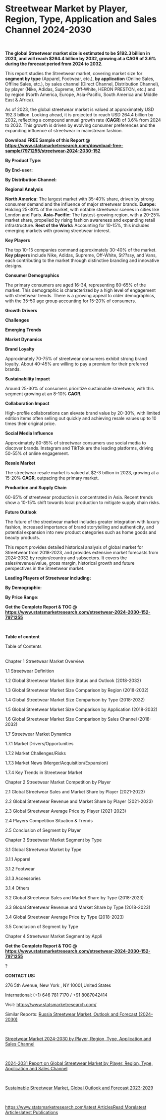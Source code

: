 <h1>Streetwear Market by Player, Region, Type, Application and Sales Channel 2024-2030</h1><br/><p><strong>The global Streetwear market size is estimated to be $192.3 billion in 2023, and will reach $264.4 billion by 2032, growing at a <strong>CAGR</strong> of 3.6% during the forecast period from 2024 to 2032.</strong></p>
 
 
 
 <p>This report studies the Streetwear market, covering market size for <strong>segment by type</strong> (Apparel, Footwear, etc.), <strong>by application</strong> (Online Sales, Offline Sales, etc.), by sales channel (Direct Channel, Distribution Channel), by player (Nike, Adidas, Supreme, Off-White, HERON PRESTON, etc.) and by region (North America, Europe, Asia-Pacific, South America and Middle East & Africa).</p>
 
 
 
 <p>As of 2023, the global streetwear market is valued at approximately USD 192.3 billion. Looking ahead, it is projected to reach USD 264.4 billion by 2032, reflecting a compound annual growth rate (<strong>CAGR</strong>) of 3.6% from 2024 to 2032. This growth is driven by evolving consumer preferences and the expanding influence of streetwear in mainstream fashion.</p>
 
 
 
 <p><strong>Download FREE Sample of this Report @ <a href="https://www.statsmarketresearch.com/download-free-sample/7971255/streetwear-2024-2030-152">https://www.statsmarketresearch.com/download-free-sample/7971255/streetwear-2024-2030-152</a></strong></p>
 
 
 
 <p><strong>By Product Type:</strong></p>
 
 
 
 <p><strong>By End-user:</strong></p>
 
 
 
 <p><strong>By Distribution Channel:</strong></p>
 
 
 
 <p><strong>Regional Analysis</strong></p>
 
 
 
 <p><strong>North America:</strong> The largest market with 35-40% share, driven by strong consumer demand and the influence of major streetwear brands. <strong>Europe:</strong> Holding 25-30% of the market, with notable streetwear scenes in cities like London and Paris. <strong>Asia-Pacific:</strong> The fastest-growing region, with a 20-25% market share, propelled by rising fashion awareness and expanding retail infrastructure. <strong>Rest of the World:</strong> Accounting for 10-15%, this includes emerging markets with growing streetwear interest.</p>
 
 
 
 <p><strong><strong>Key Players</strong></strong></p>
 
 
 
 <p>The top 10-15 companies command approximately 30-40% of the market. <strong>Key players</strong> include Nike, Adidas, Supreme, Off-White, St??ssy, and Vans, each contributing to the market through distinctive branding and innovative designs.</p>
 
 
 
 <p><strong>Consumer Demographics</strong></p>
 
 
 
 <p>The primary consumers are aged 16-34, representing 60-65% of the market. This demographic is characterized by a high level of engagement with streetwear trends. There is a growing appeal to older demographics, with the 35-50 age group accounting for 15-20% of consumers.</p>
 
 
 
 <p><strong>Growth Drivers</strong></p>
 
 
 
 <p><strong>Challenges</strong></p>
 
 
 
 <p><strong>Emerging Trends</strong></p>
 
 
 
 <p><strong>Market Dynamics</strong></p>
 
 
 
 <p><strong>Brand Loyalty</strong></p>
 
 
 
 <p>Approximately 70-75% of streetwear consumers exhibit strong brand loyalty. About 40-45% are willing to pay a premium for their preferred brands.</p>
 
 
 
 <p><strong>Sustainability Impact</strong></p>
 
 
 
 <p>Around 25-30% of consumers prioritize sustainable streetwear, with this segment growing at an 8-10% <strong>CAGR</strong>.</p>
 
 
 
 <p><strong>Collaboration Impact</strong></p>
 
 
 
 <p>High-profile collaborations can elevate brand value by 20-30%, with limited edition items often selling out quickly and achieving resale values up to 10 times their original price.</p>
 
 
 
 <p><strong>Social Media Influence</strong></p>
 
 
 
 <p>Approximately 80-85% of streetwear consumers use social media to discover brands. Instagram and TikTok are the leading platforms, driving 50-55% of online engagement.</p>
 
 
 
 <p><strong>Resale Market</strong></p>
 
 
 
 <p>The streetwear resale market is valued at $2-3 billion in 2023, growing at a 15-20% <strong>CAGR</strong>, outpacing the primary market.</p>
 
 
 
 <p><strong>Production and Supply Chain</strong></p>
 
 
 
 <p>60-65% of streetwear production is concentrated in Asia. Recent trends show a 10-15% shift towards local production to mitigate supply chain risks.</p>
 
 
 
 <p><strong>Future Outlook</strong></p>
 
 
 
 <p>The future of the streetwear market includes greater integration with luxury fashion, increased importance of brand storytelling and authenticity, and potential expansion into new product categories such as home goods and beauty products.</p>
 
 
 
 <p>This report provides detailed historical analysis of global market for Streetwear from 2018-2023, and provides extensive market forecasts from 2024-2032 by region/country and subsectors. It covers the sales/revenue/value, gross margin, historical growth and future perspectives in the Streetwear market.</p>
 
 
 
 <p><strong>Leading Players of Streetwear including:</strong></p>
 
 
 
 <p><strong>By Demographic:</strong></p>
 
 
 
 <p><strong><strong>By Price</strong> Range:</strong></p>
 
 
 
 <div><b>Get the Complete Report & TOC @ <a href="https://www.statsmarketresearch.com/streetwear-2024-2030-152-7971255">https://www.statsmarketresearch.com/streetwear-2024-2030-152-7971255</a></b></div>
 
 
 
 <p><br />
 
 <b>Table of content</b></p>
 
 
 
 <p>Table of Contents<br />
 
 <br />
 
 Chapter 1 Streetwear Market Overview<br />
 
 1.1 Streetwear Definition<br />
 
 1.2 Global Streetwear Market Size Status and Outlook (2018-2032)<br />
 
 1.3 Global Streetwear Market Size Comparison by Region (2018-2032)<br />
 
 1.4 Global Streetwear Market Size Comparison by Type (2018-2032)<br />
 
 1.5 Global Streetwear Market Size Comparison by Application (2018-2032)<br />
 
 1.6 Global Streetwear Market Size Comparison by Sales Channel (2018-2032)<br />
 
 1.7 Streetwear Market Dynamics<br />
 
 1.7.1 Market Drivers/Opportunities<br />
 
 1.7.2 Market Challenges/Risks<br />
 
 1.7.3 Market News (Merger/Acquisition/Expansion)<br />
 
 1.7.4 Key Trends in Streetwear Market<br />
 
 Chapter 2 Streetwear Market Competition by Player<br />
 
 2.1 Global Streetwear Sales and Market Share by Player (2021-2023)<br />
 
 2.2 Global Streetwear Revenue and Market Share by Player (2021-2023)<br />
 
 2.3 Global Streetwear Average Price by Player (2021-2023)<br />
 
 2.4 Players Competition Situation & Trends<br />
 
 2.5 Conclusion of Segment by Player<br />
 
 Chapter 3 Streetwear Market Segment by Type<br />
 
 3.1 Global Streetwear Market by Type<br />
 
 3.1.1 Apparel<br />
 
 3.1.2 Footwear<br />
 
 3.1.3 Accessories<br />
 
 3.1.4 Others<br />
 
 3.2 Global Streetwear Sales and Market Share by Type (2018-2023)<br />
 
 3.3 Global Streetwear Revenue and Market Share by Type (2018-2023)<br />
 
 3.4 Global Streetwear Average Price by Type (2018-2023)<br />
 
 3.5 Conclusion of Segment by Type<br />
 
 Chapter 4 Streetwear Market Segment by Appli</p>
 
 
 
 <div><b>Get the Complete Report & TOC @ <a href="https://www.statsmarketresearch.com/streetwear-2024-2030-152-7971255">https://www.statsmarketresearch.com/streetwear-2024-2030-152-7971255</a></b></div>
 
 
 
 <p>? </p>
 
 
 
 <p><b>CONTACT US:</b><br />
 
 276 5th Avenue, New York , NY 10001,United States<br />
 
 International: (+1) 646 781 7170 / +91 8087042414<br />
 
 Visit: <a href="https://www.statsmarketresearch.com/">https://www.statsmarketresearch.com/</a><br />
 
 Similar Reports: <a href="https://www.statsmarketresearch.com/streetwear-2024-2030-152-7971255">Russia Streetwear Market, Outlook and Forecast (2024-2030)</a><br />
 
 <br />
 
 <a href="https://www.statsmarketresearch.com/streetwear-2024-2030-152-7971255">Streetwear Market 2024-2030 by Player, Region, Type, Application and Sales Channel</a><br />
 
 <br />
 
 <a href="https://www.statsmarketresearch.com/streetwear-2024-2030-152-7971255">2024-2031 Report on Global Streetwear Market by Player, Region, Type, Application and Sales Channel</a><br />
 
 <br />
 
 <a href="https://www.statsmarketresearch.com/streetwear-2024-2030-152-7971255">Sustainable Streetwear Market, Global Outlook and Forecast 2023-2029</a><br />
 
 <br />
 
 <a href="https://gyeongbokgung.com">https://www.statsmarketresearch.com/</a><a href="https://hallyeomaritime.com">latest Articles</a><a href="https://jingwansa.com">Read More</a><a href="https://nguoiviet.jp/">latest Articles</a><a href="https://www.intelmarketresearch.com/">latest Publications</a></p>